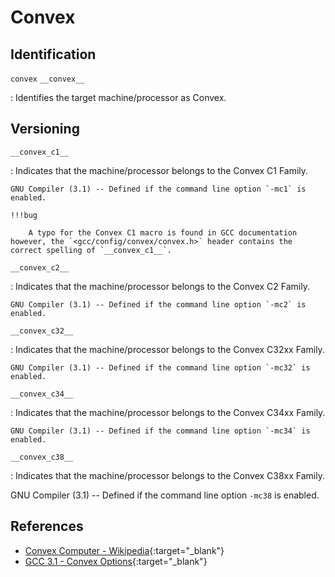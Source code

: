 # Convex

## Identification

`convex`
`__convex__`

:   Identifies the target machine/processor as Convex.

## Versioning

`__convex_c1__`

:   Indicates that the machine/processor belongs to the Convex C1 Family.

    GNU Compiler (3.1) -- Defined if the command line option `-mc1` is enabled.

    !!!bug
        
        A typo for the Convex C1 macro is found in GCC documentation however, the `<gcc/config/convex/convex.h>` header contains the correct spelling of `__convex_c1__`.

`__convex_c2__`

:   Indicates that the machine/processor belongs to the Convex C2 Family.

    GNU Compiler (3.1) -- Defined if the command line option `-mc2` is enabled.

`__convex_c32__`

:   Indicates that the machine/processor belongs to the Convex C32xx Family.

    GNU Compiler (3.1) -- Defined if the command line option `-mc32` is enabled.

`__convex_c34__`

:   Indicates that the machine/processor belongs to the Convex C34xx Family.

    GNU Compiler (3.1) -- Defined if the command line option `-mc34` is enabled.

`__convex_c38__`

:   Indicates that the machine/processor belongs to the Convex C38xx Family.

GNU Compiler (3.1) -- Defined if the command line option `-mc38` is enabled.

## References

- [Convex Computer - Wikipedia](https://en.wikipedia.org/wiki/Convex_Computer){:target="_blank"}
- [GCC 3.1 - Convex Options](https://gcc.gnu.org/onlinedocs/gcc-3.1/gcc/Convex-Options.html){:target="_blank"}

<!---
<gcc/config/convex/convex.h> (3.1)

#define CPP_PREDEFINES "-Dconvex -Dunix -Asystem=unix -Acpu=convex -Amachine=convex"

#if (TARGET_DEFAULT | TARGET_CPU_DEFAULT) & 1

/* C1 default */

#if _IEEE_FLOAT_

#define CPP_SPEC							\
"%{!mc2:%{!mc32:%{!mc34:%{!mc38:-D__convex_c1__}}}}			\
 %{mc2:-D__convex_c2__}							\
 %{mc32:-D__convex_c32__}						\
 %{mc34:-D__convex_c34__}						\
 %{mc38:-D__convex_c38__}						\
 %{fno-builtin:-D__NO_INLINE}						\
 -D__NO_INLINE_MATH -D__NO_INLINE_STDLIB				\
 -D_IEEE_FLOAT_								\
 %{.S:-P}								\
 %{!traditional:-D__stdc__}						\
 %{!traditional:-D_LONGLONG}						\
 %{!traditional:-Ds64_t=long\\ long -Du64_t=unsigned\\ long\\ long}	\
 %{!ansi:-D_POSIX_SOURCE}						\
 %{!ansi:-D_CONVEX_SOURCE}"

#else

#define CPP_SPEC							\
"%{!mc2:%{!mc32:%{!mc34:%{!mc38:-D__convex_c1__}}}}			\
 %{mc2:-D__convex_c2__}							\
 %{mc32:-D__convex_c32__}						\
 %{mc34:-D__convex_c34__}						\
 %{mc38:-D__convex_c38__}						\
 %{fno-builtin:-D__NO_INLINE}						\
 -D__NO_INLINE_MATH -D__NO_INLINE_STDLIB				\
 -D_CONVEX_FLOAT_							\
 %{.S:-P}								\
 %{!traditional:-D__stdc__}						\
 %{!traditional:-D_LONGLONG}						\
 %{!traditional:-Ds64_t=long\\ long -Du64_t=unsigned\\ long\\ long}	\
 %{!ansi:-D_POSIX_SOURCE}						\
 %{!ansi:-D_CONVEX_SOURCE}"

#endif

#define LIB_SPEC							\
"%{!mc2:%{!mc32:%{!mc34:%{!mc38:-lC1%{traditional:_old}%{p:_p}%{pg:_p}}}}} \
 %{mc2:-lC2%{traditional:_old}%{p:_p}%{pg:_p}}				\
 %{mc32:-lC2%{traditional:_old}%{p:_p}%{pg:_p}}				\
 %{mc34:-lC2%{traditional:_old}%{p:_p}%{pg:_p}}				\
 %{mc38:-lC2%{traditional:_old}%{p:_p}%{pg:_p}}				\
 -lc%{traditional:_old}%{p:_p}%{pg:_p}"

#endif

#if (TARGET_DEFAULT | TARGET_CPU_DEFAULT) & 2

/* C2 default */

#if _IEEE_FLOAT_

#define CPP_SPEC							\
"%{mc1:-D__convex_c1__}							\
 %{!mc1:%{!mc32:%{!mc34:%{!mc38:-D__convex_c2__}}}}			\
 %{mc32:-D__convex_c32__}						\
 %{mc34:-D__convex_c34__}						\
 %{mc38:-D__convex_c38__}						\
 %{fno-builtin:-D__NO_INLINE}						\
 -D__NO_INLINE_MATH -D__NO_INLINE_STDLIB				\
 -D_IEEE_FLOAT_								\
 %{.S:-P}								\
 %{!traditional:-D__stdc__}						\
 %{!traditional:-D_LONGLONG}						\
 %{!traditional:-Ds64_t=long\\ long -Du64_t=unsigned\\ long\\ long}	\
 %{!ansi:-D_POSIX_SOURCE}						\
 %{!ansi:-D_CONVEX_SOURCE}"

#else

#define CPP_SPEC							\
"%{mc1:-D__convex_c1__}							\
 %{!mc1:%{!mc32:%{!mc34:%{!mc38:-D__convex_c2__}}}}			\
 %{mc32:-D__convex_c32__}						\
 %{mc34:-D__convex_c34__}						\
 %{mc38:-D__convex_c38__}						\
 %{fno-builtin:-D__NO_INLINE}						\
 -D__NO_INLINE_MATH -D__NO_INLINE_STDLIB				\
 -D_CONVEX_FLOAT_							\
 %{.S:-P}								\
 %{!traditional:-D__stdc__}						\
 %{!traditional:-D_LONGLONG}						\
 %{!traditional:-Ds64_t=long\\ long -Du64_t=unsigned\\ long\\ long}	\
 %{!ansi:-D_POSIX_SOURCE}						\
 %{!ansi:-D_CONVEX_SOURCE}"

#endif

#define LIB_SPEC							\
"%{mc1:-lC1%{traditional:_old}%{p:_p}%{pg:_p}}				\
 %{!mc1:%{!mc32:%{!mc34:%{!mc38:-lC2%{traditional:_old}%{p:_p}%{pg:_p}}}}} \
 %{mc32:-lC2%{traditional:_old}%{p:_p}%{pg:_p}}				\
 %{mc34:-lC2%{traditional:_old}%{p:_p}%{pg:_p}}				\
 %{mc38:-lC2%{traditional:_old}%{p:_p}%{pg:_p}}				\
 -lc%{traditional:_old}%{p:_p}%{pg:_p}"

#endif

#if (TARGET_DEFAULT | TARGET_CPU_DEFAULT) & 4

/* C32 default */

#if _IEEE_FLOAT_

#define CPP_SPEC							\
"%{mc1:-D__convex_c1__}							\
 %{mc2:-D__convex_c2__}							\
 %{!mc1:%{!mc2:%{!mc34:%{!mc38:-D__convex_c32__}}}}			\
 %{mc34:-D__convex_c34__}						\
 %{mc38:-D__convex_c38__}						\
 %{fno-builtin:-D__NO_INLINE}						\
 -D__NO_INLINE_MATH -D__NO_INLINE_STDLIB				\
 -D_IEEE_FLOAT_								\
 %{.S:-P}								\
 %{!traditional:-D__stdc__}						\
 %{!traditional:-D_LONGLONG}						\
 %{!traditional:-Ds64_t=long\\ long -Du64_t=unsigned\\ long\\ long}	\
 %{!ansi:-D_POSIX_SOURCE}						\
 %{!ansi:-D_CONVEX_SOURCE}"

#else

#define CPP_SPEC							\
"%{mc1:-D__convex_c1__}							\
 %{mc2:-D__convex_c2__}							\
 %{!mc1:%{!mc2:%{!mc34:%{!mc38:-D__convex_c32__}}}}			\
 %{mc34:-D__convex_c34__}						\
 %{mc38:-D__convex_c38__}						\
 %{fno-builtin:-D__NO_INLINE}						\
 -D__NO_INLINE_MATH -D__NO_INLINE_STDLIB				\
 -D_CONVEX_FLOAT_							\
 %{.S:-P}								\
 %{!traditional:-D__stdc__}						\
 %{!traditional:-D_LONGLONG}						\
 %{!traditional:-Ds64_t=long\\ long -Du64_t=unsigned\\ long\\ long}	\
 %{!ansi:-D_POSIX_SOURCE}						\
 %{!ansi:-D_CONVEX_SOURCE}"

#endif

#define LIB_SPEC							\
"%{mc1:-lC1%{traditional:_old}%{p:_p}%{pg:_p}}				\
 %{mc2:-lC2%{traditional:_old}%{p:_p}%{pg:_p}}				\
 %{!mc1:%{!mc2:%{!mc34:%{!mc38:-lC2%{traditional:_old}%{p:_p}%{pg:_p}}}}} \
 %{mc34:-lC2%{traditional:_old}%{p:_p}%{pg:_p}}				\
 %{mc38:-lC2%{traditional:_old}%{p:_p}%{pg:_p}}				\
 -lc%{traditional:_old}%{p:_p}%{pg:_p}"

#endif

#if (TARGET_DEFAULT | TARGET_CPU_DEFAULT) & 010

/* C34 default */

#if _IEEE_FLOAT_

#define CPP_SPEC							\
"%{mc1:-D__convex_c1__}							\
 %{mc2:-D__convex_c2__}							\
 %{mc32:-D__convex_c32__}						\
 %{!mc1:%{!mc2:%{!mc32:%{!mc38:-D__convex_c34__}}}}			\
 %{mc38:-D__convex_c38__}						\
 %{fno-builtin:-D__NO_INLINE}						\
 -D__NO_INLINE_MATH -D__NO_INLINE_STDLIB				\
 -D_IEEE_FLOAT_								\
 %{.S:-P}								\
 %{!traditional:-D__stdc__}						\
 %{!traditional:-D_LONGLONG}						\
 %{!traditional:-Ds64_t=long\\ long -Du64_t=unsigned\\ long\\ long}	\
 %{!ansi:-D_POSIX_SOURCE}						\
 %{!ansi:-D_CONVEX_SOURCE}"

#else

#define CPP_SPEC							\
"%{mc1:-D__convex_c1__}							\
 %{mc2:-D__convex_c2__}							\
 %{mc32:-D__convex_c32__}						\
 %{!mc1:%{!mc2:%{!mc32:%{!mc38:-D__convex_c34__}}}}			\
 %{mc38:-D__convex_c38__}						\
 %{fno-builtin:-D__NO_INLINE}						\
 -D__NO_INLINE_MATH -D__NO_INLINE_STDLIB				\
 -D_CONVEX_FLOAT_							\
 %{.S:-P}								\
 %{!traditional:-D__stdc__}						\
 %{!traditional:-D_LONGLONG}						\
 %{!traditional:-Ds64_t=long\\ long -Du64_t=unsigned\\ long\\ long}	\
 %{!ansi:-D_POSIX_SOURCE}						\
 %{!ansi:-D_CONVEX_SOURCE}"

#endif

#define LIB_SPEC							\
"%{mc1:-lC1%{traditional:_old}%{p:_p}%{pg:_p}}				\
 %{mc2:-lC2%{traditional:_old}%{p:_p}%{pg:_p}}				\
 %{mc32:-lC2%{traditional:_old}%{p:_p}%{pg:_p}}				\
 %{!mc1:%{!mc2:%{!mc32:%{!mc38:-lC2%{traditional:_old}%{p:_p}%{pg:_p}}}}} \
 %{mc38:-lC2%{traditional:_old}%{p:_p}%{pg:_p}}				\
 -lc%{traditional:_old}%{p:_p}%{pg:_p}"

#endif

#if (TARGET_DEFAULT | TARGET_CPU_DEFAULT) & 020

/* C38 default */

#if _IEEE_FLOAT_

#define CPP_SPEC							\
"%{mc1:-D__convex_c1__}							\
 %{mc2:-D__convex_c2__}							\
 %{mc32:-D__convex_c32__}						\
 %{mc34:-D__convex_c34__}						\
 %{fno-builtin:-D__NO_INLINE}						\
 -D__NO_INLINE_MATH -D__NO_INLINE_STDLIB				\
 -D_IEEE_FLOAT_								\
 %{!mc1:%{!mc2:%{!mc32:%{!mc34:-D__convex_c38__}}}}			\
 %{.S:-P}								\
 %{!traditional:-D__stdc__}						\
 %{!traditional:-D_LONGLONG}						\
 %{!traditional:-Ds64_t=long\\ long -Du64_t=unsigned\\ long\\ long}	\
 %{!ansi:-D_POSIX_SOURCE}						\
 %{!ansi:-D_CONVEX_SOURCE}"

#else

#define CPP_SPEC							\
"%{mc1:-D__convex_c1__}							\
 %{mc2:-D__convex_c2__}							\
 %{mc32:-D__convex_c32__}						\
 %{mc34:-D__convex_c34__}						\
 %{fno-builtin:-D__NO_INLINE}						\
 -D__NO_INLINE_MATH -D__NO_INLINE_STDLIB				\
 -D_CONVEX_FLOAT_							\
 %{!mc1:%{!mc2:%{!mc32:%{!mc34:-D__convex_c38__}}}}			\
 %{.S:-P}								\
 %{!traditional:-D__stdc__}						\
 %{!traditional:-D_LONGLONG}						\
 %{!traditional:-Ds64_t=long\\ long -Du64_t=unsigned\\ long\\ long}	\
 %{!ansi:-D_POSIX_SOURCE}						\
 %{!ansi:-D_CONVEX_SOURCE}"

#endif
--->